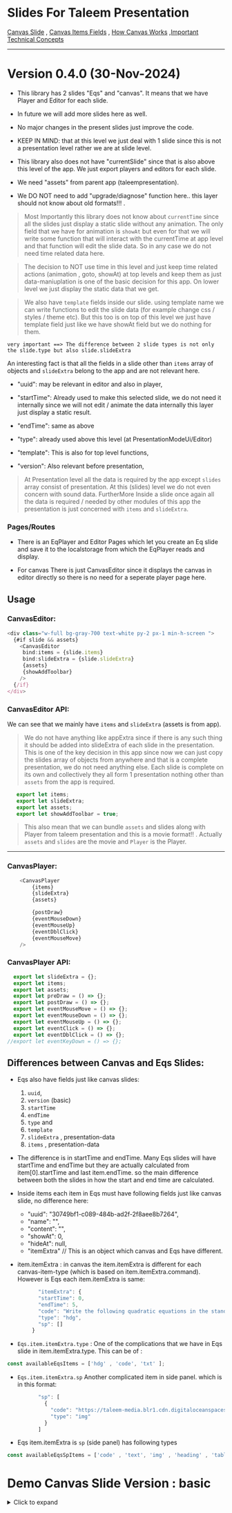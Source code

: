 # Slides For Taleem Presentation 


 [Canvas Slide](./notes/canvas.md) , [Canvas Items Fields](./notes/canvas-items-fields.md) , [How Canvas Works](./notes/how-canvas-works.md) ,[Important Technical Concepts](./notes/important-technical-concepts.md) 


<hr/>

# Version 0.4.0 (30-Nov-2024)

- This library has 2 slides "Eqs" and "canvas". It means that we have Player and Editor for each slide.

- In future we will add more slides here as well.

- No major changes in the present slides just improve the code.

- KEEP IN MIND: that at this level we just deal with 1 slide since this is not a presentation level rather we are at slide level.

- This library also does not have "currentSlide" since that is also above this level of the app. We just export players and editors for each slide.

- We need "assets" from parent app (taleempresentation).

- We DO NOT  need to add "upgrade/diagnose" function here.. this layer should not know about old formats!!! .

> Most Importantly this library does not know about `currentTime` since all the slides just display a static slide without any animation. The only field that we have for animation is `showAt` but even for that we will write some function that will interact with the currentTime at app level and that function will edit the slide data. So in any case we do not need time related data here. 

> The decision to NOT use time in this level and just keep time related actions (animation , goto, showAt) at top levels and keep them as just data-maniuplation is one of the basic decision for this app. On lower level we just display the static data that we get.

> We also have `template` fields inside our slide. using template name we can write functions to edit the slide data (for example change css / styles / theme etc). But this too is on top of this level we just have template field just like we have showAt field but we do nothing for them. 

`very important ==> The difference between 2 slide types is not only the slide.type but also slide.slideExtra`

An interesting fact is that all the fields in a slide other than `items` array of objects and `slideExtra` belong to the app and are not relevant here.
 

  - "uuid": may be relevant in editor and also in player,

  - "startTime": Already used to make this selected slide, we do not need it internally since we will not edit / animate the data internally this layer just display a static result.
  
  - "endTime": same as above
  
  - "type": already used above this level (at PresentationModeUi/Editor)
  
  - "template": This is also for top level functions,
  
  - "version": Also relevant before presentation,

> At Presentation level all the data is required by the app except `slides` array consist of presentation. At this (slides) level we do not even concern with sound data. FurtherMore Inside a slide once again all the data is required / needed by other modules of this app the presentation is just concerned with `items` and `slideExtra`.  


### Pages/Routes

- There is an EqPlayer and Editor Pages which let you create an Eq slide and save it to the localstorage from which the EqPlayer reads and display.

- For canvas There is just CanvasEditor since it displays the canvas in editor directly so there is no need for a seperate player page here.


## Usage

### CanvasEditor:

```javascript
<div class="w-full bg-gray-700 text-white py-2 px-1 min-h-screen ">
  {#if slide && assets}
    <CanvasEditor
     bind:items = {slide.items}
     bind:slideExtra = {slide.slideExtra}
     {assets}
     {showAddToolbar}
    />
  {/if}
</div>
```

### CanvasEditor API:
We can see that we mainly have `items` and `slideExtra` (assets is from app). 

> We do not have anything like appExtra since if there is any such thing it should be added into slideExtra of each slide in the presentation. This is one of the key decision in this app since now we can just copy the slides array of objects from anywhere and that is a complete presentation, we do not need anything else. Each slide is complete on its own and collectively they all form 1 presentation nothing other than `assets` from the app is required. 


```javascript
   export let items;
   export let slideExtra;
   export let assets;
   export let showAddToolbar = true;
```
> This also mean that we can bundle `assets` and slides along with Player from taleem presentation and this is a movie format!! . Actually `assets` and `slides` are the movie and `Player` is the Player.    
---


### CanvasPlayer:

```javascript
    <CanvasPlayer
        {items}
        {slideExtra}
        {assets}

        {postDraw}
        {eventMouseDown}
        {eventMouseUp}
        {eventDblClick}
        {eventMouseMove}
    />
```

### CanvasPlayer API:

```javascript
  export let slideExtra = {};
  export let items;
  export let assets;
  export let preDraw = () => {};   
  export let postDraw = () => {};  
  export let eventMouseMove = () => {};
  export let eventMouseDown = () => {};
  export let eventMouseUp = () => {};  
  export let eventClick = () => {};  
  export let eventDblClick = () => {};  
//export let eventKeyDown = () => {}; 

```

## Differences between Canvas and Eqs Slides:

  - Eqs also have fields just like canvas slides:
      1.  `uuid`, 
      1.  `version`  (basic)
      1.  `startTime`
      1.  `endTime`
      1.  `type` and 
      1.  `template` 
      1.  `slideExtra` , presentation-data
      1.  `items` , presentation-data

  - The difference is in startTime and endTime. Many Eqs slides will have startTime and endTime but they are actually calculated from item[0].startTime and last item.endTime. so the main difference between both the slides in how the start and end time are calculated.

  - Inside items each item in Eqs must have following fields just like canvas slide, no difference here:
      - "uuid": "30749bf1-c089-484b-ad2f-2f8aee8b7264",
      - "name": "",
      - "content": "",
      - "showAt": 0,
      - "hideAt": null,
      - "itemExtra"  // This is an object which canvas and Eqs have different.
 

 -  item.itemExtra : in canvas the item.itemExtra is different for each canvas-item-type (which is based on item.itemExtra.command). However is Eqs each item.itemExtra is same:

```javascript 
          "itemExtra": {
          "startTime": 0,
          "endTime": 5,
          "code": "Write the following quadratic equations in the standard form and point out pure quadratic equations.",
          "type": "hdg",
          "sp": []
        }
```
 - `Eqs.item.itemExtra.type` : One of the  complications that we have in Eqs slide in item.itemExtra.type. This can be of :

```javascript
const availableEqsItems = ['hdg' , 'code', 'txt' ];
```

- `Eqs.item.itemExtra.sp` Another complicated item in  side panel.  which is in this format:

```javascript
          "sp": [
            {
              "code": "https://taleem-media.blr1.cdn.digitaloceanspaces.com/bucket/baloons.png",
              "type": "img"
            }
          ]
```
- Eqs item.itemExtra is `sp` (side panel) has following types
```javascript
const availableEqsSpItems = ['code' , 'text', 'img' , 'heading' , 'table' , 'tableCode' ];
```



# Demo Canvas Slide Version : basic

<details>
 <summary>Click to expand</summary>

```javascript
export const Slide = {
  "uuid": '30749bf1-c089-484b-ad2f-2f8a2e8be264',
  "startTime": 0,
  "endTime": 3,
  "type": "canvas",
  "template": "",
  "items": [
    {
      "uuid": "30749bf1-c089-484b-ad2f-2f8aee8b7264",
      "name": "",
      "content": "",
      "showAt": 0,
      "hideAt": null,
      "extra": {},
      "arr": [],
      "itemExtra": {
        "text": "Angle",
        "x": 370.59096022764874,
        "y": 226.5951707685791,
        "fontSize": 26,
        "fontFamily": "Arial",
        "font": "20px Arial",
        "translate": true,
        "command": "text",
        "name": "text_89057708",
        "color": "#8ea3e1",
        "showAt": 0,
        "globalAlpha": 1,
        "gap": 0,
        "dash": 0,
        "shadowOffsetX": 0,
        "shadowOffsetY": 0,
        "shadowColor": "gray",
        "shadowBlur": 0
      }
    },
    {
      "uuid": "30749bf1-c089-484b-ad2f-2f8aee8b7264",
      "name": "",
      "content": "",
      "showAt": 0,
      "hideAt": null,
      "extra": {},
      "arr": [],
      "itemExtra": {
        "text": "Sprite",
        "x": 633.1811263318112,
        "y": 227.65402670675005,
        "fontSize": 26,
        "fontFamily": "Arial",
        "font": "20px Arial",
        "translate": true,
        "command": "text",
        "name": "text_89057708",
        "color": "#8ea3e1",
        "showAt": 0,
        "globalAlpha": 1,
        "gap": 0,
        "dash": 0,
        "shadowOffsetX": 0,
        "shadowOffsetY": 0,
        "shadowColor": "gray",
        "shadowBlur": 0
      }
    },
    {
      "uuid": "30749bf1-c089-484b-ad2f-2f8aee8b7264",
      "name": "",
      "content": "",
      "showAt": 0,
      "hideAt": null,
      "itemExtra": {
        "text": "Pie Chart",
        "x": 761.2997154390841,
        "y": 325.0687730184756,
        "fontSize": 26,
        "fontFamily": "Arial",
        "font": "20px Arial",
        "translate": true,
        "command": "text",
        "name": "text_89057708",
        "color": "#8ea3e1",
        "showAt": 0,
        "globalAlpha": 1,
        "gap": 0,
        "dash": 0,
        "shadowOffsetX": 0,
        "shadowOffsetY": 0,
        "shadowColor": "gray",
        "shadowBlur": 0
      }
    },
    {
      "uuid": "30749bf1-c089-484b-ad2f-2f8aee8b7264",
      "name": "",
      "content": "",
      "showAt": 0,
      "hideAt": null,
      "extra": {},
      "arr": [],
      "itemExtra": {
        "text": "Image",
        "x": 869.3005095625704,
        "y": 153.5341110347849,
        "fontSize": 26,
        "fontFamily": "Arial",
        "font": "20px Arial",
        "translate": true,
        "command": "text",
        "name": "text_89057708",
        "color": "#8ea3e1",
        "showAt": 0,
        "globalAlpha": 1,
        "gap": 0,
        "dash": 0,
        "shadowOffsetX": 0,
        "shadowOffsetY": 0,
        "shadowColor": "gray",
        "shadowBlur": 0
      }
    },
    {
      "uuid": "30749bf1-c089-484b-ad2f-2f8aee8b7264",
      "name": "",
      "content": "",
      "showAt": 0,
      "hideAt": null,
      "extra": {},
      "arr": [],
      "itemExtra": {
        "text": "Ray",
        "x": 677.6520415591291,
        "y": 136.59241602405,
        "fontSize": 26,
        "fontFamily": "Arial",
        "font": "20px Arial",
        "translate": true,
        "command": "text",
        "name": "text_89057708",
        "color": "#8ea3e1",
        "showAt": 0,
        "globalAlpha": 1,
        "gap": 0,
        "dash": 0,
        "shadowOffsetX": 0,
        "shadowOffsetY": 0,
        "shadowColor": "gray",
        "shadowBlur": 0
      }
    },
    {
      "uuid": "30749bf1-c089-484b-ad2f-2f8aee8b7264",
      "name": "",
      "content": "",
      "showAt": 0,
      "hideAt": null,
      "extra": {},
      "arr": [],
      "itemExtra": {
        "text": "Triangle",
        "x": 494.474224075177,
        "y": 157.76953478746861,
        "fontSize": 26,
        "fontFamily": "Arial",
        "font": "20px Arial",
        "translate": true,
        "command": "text",
        "name": "text_89057708",
        "color": "#8ea3e1",
        "showAt": 0,
        "globalAlpha": 1,
        "gap": 0,
        "dash": 0,
        "shadowOffsetX": 0,
        "shadowOffsetY": 0,
        "shadowColor": "gray",
        "shadowBlur": 0
      }
    },
    {
      "uuid": "30749bf1-c089-484b-ad2f-2f8aee8b7264",
      "name": "",
      "content": "",
      "showAt": 0,
      "hideAt": null,
      "extra": {},
      "arr": [],
      "itemExtra": {
        "text": "List",
        "x": 368.4732975977765,
        "y": 154.59296697295582,
        "fontSize": 26,
        "fontFamily": "Arial",
        "font": "20px Arial",
        "translate": true,
        "command": "text",
        "name": "text_89057708",
        "color": "#8ea3e1",
        "showAt": 0,
        "globalAlpha": 1,
        "gap": 0,
        "dash": 0,
        "shadowOffsetX": 0,
        "shadowOffsetY": 0,
        "shadowColor": "gray",
        "shadowBlur": 0
      }
    },
    {
      "uuid": "30749bf1-c089-484b-ad2f-2f8aee8b7264",
      "name": "",
      "content": "",
      "showAt": 0,
      "hideAt": null,
      "extra": {},
      "arr": [],
      "itemExtra": {
        "text": "Ellipse",
        "x": 271.06081662365165,
        "y": 153.5341110347849,
        "fontSize": 26,
        "fontFamily": "Arial",
        "font": "20px Arial",
        "translate": true,
        "command": "text",
        "name": "text_89057708",
        "color": "#8ea3e1",
        "showAt": 0,
        "globalAlpha": 1,
        "gap": 0,
        "dash": 0,
        "shadowOffsetX": 0,
        "shadowOffsetY": 0,
        "shadowColor": "gray",
        "shadowBlur": 0
      }
    },
    {
      "uuid": "30749bf1-c089-484b-ad2f-2f8aee8b7264",
      "name": "",
      "content": "",
      "showAt": 0,
      "hideAt": null,
      "extra": {},
      "arr": [],
      "itemExtra": {
        "text": "12 Items",
        "x": 23.294288928595062,
        "y": 163.06381447832328,
        "fontSize": 42,
        "fontFamily": "Arial",
        "font": "20px Arial",
        "translate": true,
        "command": "text",
        "name": "text_89057708",
        "color": "#05f515",
        "showAt": 0,
        "globalAlpha": 1,
        "gap": 0,
        "dash": 0,
        "shadowOffsetX": 0,
        "shadowOffsetY": 0,
        "shadowColor": "gray",
        "shadowBlur": 0
      }
    },
    {
      "uuid": "30749bf1-c089-484b-ad2f-2f8aee8b7264",
      "name": "",
      "content": "",
      "showAt": 0,
      "hideAt": null,
      "extra": {},
      "arr": [],
      "itemExtra": {
        "text": "Circle",
        "x": 180.00132353914367,
        "y": 145.06326352941747,
        "fontSize": 26,
        "fontFamily": "Arial",
        "font": "20px Arial",
        "translate": true,
        "command": "text",
        "name": "text_89057708",
        "color": "#8ea3e1",
        "showAt": 0,
        "globalAlpha": 1,
        "gap": 0,
        "dash": 0,
        "shadowOffsetX": 0,
        "shadowOffsetY": 0,
        "shadowColor": "gray",
        "shadowBlur": 0
      }
    },
    {
      "uuid": "dc3f3fc9-c2e2-442a-8272-04d4721ac852",
      "name": "",
      "content": "",
      "showAt": 0,
      "hideAt": null,
      "extra": {},
      "arr": [],
      "itemExtra": {
        "x": 891.8880285884455,
        "y": 272.4763631421796,
        "radius": 52.35259082787377,
        "data": "\n      [\n        { \"title\": \"A\", \"percent\": 30, \"color\": \"red\" },\n        { \"title\": \"B\", \"percent\": 50, \"color\": \"blue\" },\n        { \"title\": \"C\", \"percent\": 20, \"color\": \"green\" }\n    ]\n      ",
        "translate": true,
        "command": "piechart",
        "name": "piechart_14499530",
        "color": "red",
        "showAt": 0,
        "globalAlpha": 1,
        "gap": 0,
        "dash": 0,
        "shadowOffsetX": 0,
        "shadowOffsetY": 0,
        "shadowColor": "gray",
        "shadowBlur": 0
      }
    },
    {
      "uuid": "a30ca6a2-0254-407f-87eb-4ffab8904bc7",
      "name": "",
      "content": "",
      "showAt": 0,
      "hideAt": null,
      "extra": {},
      "arr": [],
      "itemExtra": {
        "src": "/system_images/gen/wood.jpg",
        "image": {},
        "x": 847.0650519489114,
        "y": 45.53080534135,
        "ext": "jpg",
        "width": 114.2346634901727,
        "height": 85.64355867753954,
        "translate": true,
        "command": "image",
        "name": "image_78288369",
        "color": "black",
        "showAt": 0,
        "globalAlpha": 1,
        "gap": 0,
        "dash": 0,
        "shadowOffsetX": 0,
        "shadowOffsetY": 0,
        "shadowColor": "gray",
        "shadowBlur": 0
      }
    },
    {
      "uuid": "bff2f61c-7813-49de-898b-60ef365a96e1",
      "name": "",
      "content": "",
      "showAt": 0,
      "hideAt": null,
      "extra": {},
      "arr": [],
      "itemExtra": {
        "spriteId": "000",
        "sheet": "people",
        "sheetItem": "mom_kids_study",
        "x": 478.59175435113497,
        "y": 206.4769079433314,
        "width": 0.5,
        "height": 0.5,
        "translate": true,
        "command": "sprite",
        "name": "sprite_11528768",
        "color": "red",
        "showAt": 0,
        "globalAlpha": 1,
        "gap": 0,
        "dash": 0,
        "shadowOffsetX": 0,
        "shadowOffsetY": 0,
        "shadowColor": "gray",
        "shadowBlur": 0
      }
    },
    {
      "uuid": "93ce9816-7f78-4518-8819-1b936019bca3",
      "name": "",
      "content": "",
      "showAt": 0,
      "hideAt": null,
      "extra": {},
      "arr": [],
      "itemExtra": {
        "x": 392.8849844484151,
        "y": 290.1842810991942,
        "radius": 25,
        "ticks": 3,
        "startAngle": -90,
        "endAngle": 0,
        "lineWidth": 1,
        "showOrigin": true,
        "translate": true,
        "command": "angleSymbol",
        "name": "angleSymbol_86359930",
        "color": "red",
        "showAt": 0,
        "globalAlpha": 1,
        "gap": 0,
        "dash": 0,
        "shadowOffsetX": 0,
        "shadowOffsetY": 0,
        "shadowColor": "gray",
        "shadowBlur": 0
      }
    },
    {
      "uuid": "25df0067-7bb2-418e-9442-7ae007b3c0a1",
      "name": "",
      "content": "",
      "showAt": 0,
      "hideAt": null,
      "extra": {},
      "arr": [],
      "itemExtra": {
        "x": 228.7075640262061,
        "y": 259.41970485187795,
        "label": "a dot!",
        "dot_width": 40.706108133148064,
        "text_color": "yellowbezier",
        "text_size": 42.00055094890581,
        "fill": true,
        "translate": true,
        "command": "dot",
        "name": "dot_76707079",
        "color": "red",
        "showAt": 0,
        "globalAlpha": 1,
        "gap": 0,
        "dash": 0,
        "shadowOffsetX": 0,
        "shadowOffsetY": 0,
        "shadowColor": "gray",
        "shadowBlur": 0
      }
    },
    {
      "uuid": "301a2707-2e7c-443e-b96d-0847c02b24be",
      "name": "",
      "content": "",
      "showAt": 0,
      "hideAt": null,
      "extra": {},
      "arr": [],
      "itemExtra": {
        "text": "This is Icon",
        "x": 19.058963668850506,
        "y": 211.77118763418608,
        "fontSize": 28,
        "iconSize": 100,
        "fontFamily": "Arial",
        "icon": "🔬",
        "showBg": false,
        "iconOnTop": true,
        "iconErrorX": 0,
        "iconErrorY": 0,
        "bgColor": "gray",
        "translate": true,
        "command": "icon",
        "name": "icon_38640173",
        "color": "red",
        "showAt": 0,
        "globalAlpha": 1,
        "gap": 0,
        "dash": 0,
        "shadowOffsetX": 0,
        "shadowOffsetY": 0,
        "shadowColor": "gray",
        "shadowBlur": 0
      }
    },
    {
      "uuid": "ea39ae4e-d1ed-495d-8a19-573f1c62c4ae",
      "name": "",
      "content": "",
      "showAt": 0,
      "hideAt": null,
      "extra": {},
      "arr": [],
      "itemExtra": {
        "x0": 631.063463701939,
        "y0": 37.059957835982566,
        "x1": 817.5302759579113,
        "y1": 139.64521152425746,
        "lineWidth": 2,
        "arrowWidth": 8,
        "arrowHeight": 12,
        "startArrow": true,
        "endArrow": true,
        "translate": true,
        "command": "ray",
        "name": "ray_19481478",
        "color": "#48df11",
        "showAt": 0,
        "globalAlpha": 1,
        "gap": 0,
        "dash": 0,
        "shadowOffsetX": 0,
        "shadowOffsetY": 0,
        "shadowColor": "gray",
        "shadowBlur": 0
      }
    },
    {
      "uuid": "31e22482-d22d-4358-9a63-a8729af67ae3",
      "name": "",
      "content": "",
      "showAt": 0,
      "hideAt": null,
      "extra": {},
      "arr": [],
      "itemExtra": {
        "x1": 507.4151280524122,
        "y1": 34.9422459596407,
        "x2": 457.4151280524122,
        "y2": 134.94224595964076,
        "x3": 607.415128052412,
        "y3": 134.94224595964076,
        "lineWidth": 2,
        "filled": false,
        "translate": true,
        "command": "triangle",
        "name": "triangle_40270346",
        "color": "#f0e80a",
        "showAt": 0,
        "globalAlpha": 1,
        "gap": 0,
        "dash": 0,
        "shadowOffsetX": 0,
        "shadowOffsetY": 0,
        "shadowColor": "gray",
        "shadowBlur": 0
      }
    },
    {
      "uuid": "78ec0e9c-79f1-4da0-8a31-0e0e34f5e42b",
      "name": "",
      "content": "",
      "showAt": 0,
      "hideAt": null,
      "extra": {},
      "arr": [],
      "itemExtra": {
        "text": "Hello \n Hello \n Hello",
        "x": 360.00264707828734,
        "y": 55.06050878488838,
        "font": "20px Arial",
        "fontSize": 20,
        "fontFamily": "Arial",
        "lineHeightOffset": 10,
        "xOffset": 10,
        "translate": true,
        "command": "para",
        "name": "para_96606413",
        "color": "red",
        "showAt": 0,
        "globalAlpha": 1,
        "gap": 0,
        "dash": 0,
        "shadowOffsetX": 0,
        "shadowOffsetY": 0,
        "shadowColor": "gray",
        "shadowBlur": 0
      }
    },
    {
      "uuid": "572281bd-debf-45db-8a3f-147b5d8e1393",
      "name": "",
      "content": "",
      "showAt": 0,
      "hideAt": null,
      "extra": {},
      "arr": [],
      "itemExtra": {
        "x": 296.472768182119,
        "y": 90.00275474452908,
        "radiusX": 26.70571107140495,
        "radiusY": 51.29262684413715,
        "rotation": 0,
        "startAngle": 0,
        "endAngle": 360,
        "lineWidth": 1,
        "fill": true,
        "translate": true,
        "command": "ellipse",
        "name": "ellipse_89791816",
        "color": "#13be55",
        "showAt": 0,
        "globalAlpha": 1,
        "gap": 0,
        "dash": 0,
        "shadowOffsetX": 0,
        "shadowOffsetY": 0,
        "shadowColor": "gray",
        "shadowBlur": 0
      }
    },
    {
      "uuid": "5c91fd68-1f05-4115-9e79-e7b24e9c8e0b",
      "name": "",
      "content": "",
      "showAt": 0,
      "hideAt": null,
      "extra": {},
      "arr": [],
      "itemExtra": {
        "x": 209.64860035735558,
        "y": 87.88504286818723,
        "radius": 37.52895241876786,
        "startAngle": 0,
        "endAngle": 360,
        "fill": true,
        "lineWidth": 1,
        "translate": true,
        "command": "circle",
        "name": "circle_10076923",
        "color": "#2a26f2",
        "showAt": 0,
        "globalAlpha": 1,
        "gap": 0,
        "dash": 0,
        "shadowOffsetX": 0,
        "shadowOffsetY": 0,
        "shadowColor": "gray",
        "shadowBlur": 0
      }
    },
    {
      "uuid": "c4ca44f3-3c48-41dc-89a8-867bb9285736",
      "name": "",
      "content": "",
      "showAt": 0,
      "hideAt": null,
      "extra": {},
      "arr": [],
      "itemExtra": {
        "x": 33.882602077956456,
        "y": 28.58911033061512,
        "width": 100,
        "height": 100,
        "filled": true,
        "lineWidth": 1,
        "translate": true,
        "command": "rect",
        "name": "rect_00846561",
        "color": "red",
        "showAt": 0,
        "globalAlpha": 1,
        "gap": 0,
        "dash": 0,
        "shadowOffsetX": 0,
        "shadowOffsetY": 0,
        "shadowColor": "gray",
        "shadowBlur": 0
      }
    }
  ],
  "slideExtra": {
    "backgroundColor": "#044810",
    "canvasWidth": 1000,
    "canvasHeight": 360,
    "cellHeight": 25,
    "cellWidth": 25,
    "bgImg": "system_images/bg_images/black_mat.jpg",
    "bgGlobalAlpha": 1,
    "xFactor": 0,
    "yFactor": 0,
    "showGrid": false,
    "gridLineWidth": 1,
    "gridLineColor": "gray"
  },
  "_id": {
    "$oid": "666191b205ea063f6d27b88d"
  }
}
```

</detail>




## License
MIT © Bilal Tariq
